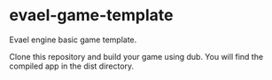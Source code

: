 # evael-game-template

Evael engine basic game template.

Clone this repository and build your game using dub. You will find the compiled app in the dist directory.
